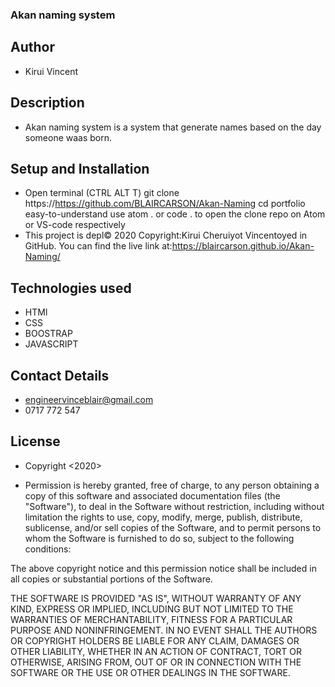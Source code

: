 ### Akan naming system

## Author

- Kirui Vincent

## Description

- Akan naming system is a system that generate names based on the day someone waas born.

## Setup and Installation 

- Open terminal (CTRL ALT T) git clone https://https://github.com/BLAIRCARSON/Akan-Naming cd portfolio easy-to-understand use atom . or code . to open the clone repo on Atom or VS-code respectively
- This project is depl© 2020 Copyright:Kirui Cheruiyot Vincentoyed in GitHub. You can find the live link at:https://blaircarson.github.io/Akan-Naming/

## Technologies used

- HTMl
- CSS
- BOOSTRAP
- JAVASCRIPT

## Contact Details

- engineervinceblair@gmail.com
- 0717 772 547

## License

- Copyright <2020> <Kirui Cheruiyot Vincent>

- Permission is hereby granted, free of charge, to any person obtaining a copy of this software and associated documentation files (the "Software"), to deal in the Software without restriction, including without limitation the rights to use, copy, modify, merge, publish, distribute, sublicense, and/or sell copies of the Software, and to permit persons to whom the Software is furnished to do so, subject to the following conditions:

The above copyright notice and this permission notice shall be included in all copies or substantial portions of the Software.

THE SOFTWARE IS PROVIDED "AS IS", WITHOUT WARRANTY OF ANY KIND, EXPRESS OR IMPLIED, INCLUDING BUT NOT LIMITED TO THE WARRANTIES OF MERCHANTABILITY, FITNESS FOR A PARTICULAR PURPOSE AND NONINFRINGEMENT. IN NO EVENT SHALL THE AUTHORS OR COPYRIGHT HOLDERS BE LIABLE FOR ANY CLAIM, DAMAGES OR OTHER LIABILITY, WHETHER IN AN ACTION OF CONTRACT, TORT OR OTHERWISE, ARISING FROM, OUT OF OR  IN CONNECTION WITH THE SOFTWARE OR THE USE OR OTHER DEALINGS IN THE SOFTWARE.


